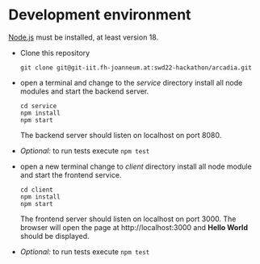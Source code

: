 # Development environment

[Node.js](http://node.js) must be installed, at least version 18. 

- Clone this repository

  `git clone git@git-iit.fh-joanneum.at:swd22-hackathon/arcadia.git`

- open a terminal and change to the _service_ directory install all node modules and start the backend server.

  ```
  cd service
  npm install
  npm start
  ```

  The backend server should listen on localhost on port 8080.

- _Optional:_ to run tests execute `npm test`

- open a new terminal change to _client_ directory install all node module and start the frontend service.

  ```
  cd client
  npm install
  npm start
  ```

  The frontend server should listen on localhost on port 3000.
  The browser will open the page at http://localhost:3000 and **Hello World** should be displayed.

- _Optional:_ to run tests execute `npm test`
